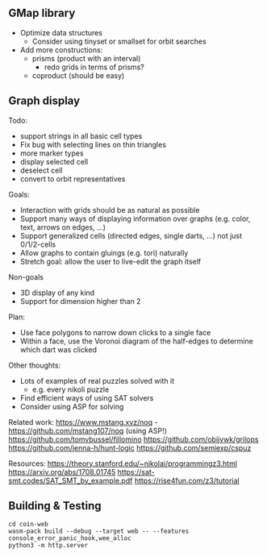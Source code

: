 ## GMap library

- Optimize data structures
  - Consider using tinyset or smallset for orbit searches
- Add more constructions:
  - prisms (product with an interval)
    - redo grids in terms of prisms?
  - coproduct (should be easy)

## Graph display

Todo:
- support strings in all basic cell types
- Fix bug with selecting lines on thin triangles
- more marker types
- display selected cell
- deselect cell
- convert to orbit representatives

Goals:
- Interaction with grids should be as natural as possible
- Support many ways of displaying information over graphs (e.g. color, text, arrows on edges, ...)
- Support generalized cells (directed edges, single darts, ...) not just 0/1/2-cells
- Allow graphs to contain gluings (e.g. tori) naturally
- Stretch goal: allow the user to live-edit the graph itself

Non-goals
- 3D display of any kind
- Support for dimension higher than 2

Plan:
- Use face polygons to narrow down clicks to a single face
- Within a face, use the Voronoi diagram of the half-edges to determine which dart was clicked

Other thoughts:
- Lots of examples of real puzzles solved with it
  - e.g. every nikoli puzzle
- Find efficient ways of using SAT solvers
- Consider using ASP for solving

Related work:
https://www.mstang.xyz/noq - https://github.com/mstang107/noq (using ASP!)
https://github.com/tomvbussel/fillomino
https://github.com/obijywk/grilops
https://github.com/jenna-h/hunt-logic
https://github.com/semiexp/cspuz

Resources:
https://theory.stanford.edu/~nikolaj/programmingz3.html
https://arxiv.org/abs/1708.01745
https://sat-smt.codes/SAT_SMT_by_example.pdf
https://rise4fun.com/z3/tutorial

## Building & Testing

    cd coin-web
    wasm-pack build --debug --target web -- --features console_error_panic_hook,wee_alloc
    python3 -m http.server

